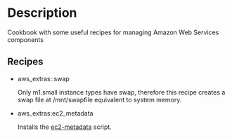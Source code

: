 # Description #
Cookbook with some useful recipes for managing Amazon Web Services components

## Recipes ##

* aws_extras::swap

    Only m1.small instance types have swap, therefore this recipe creates a
    swap file at /mnt/swapfile equivalent to system memory.

* aws_extras:ec2_metadata

    Installs the [ec2-metadata](http://aws.amazon.com/code/1825) script.
